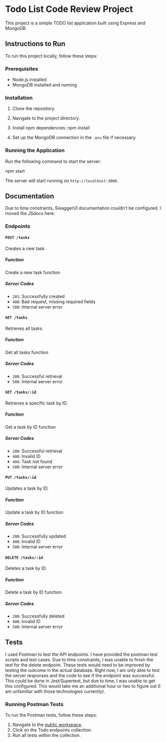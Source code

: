 # Todo List Code Review Project

This project is a simple TODO list application built using Express and MongoDB.

## Instructions to Run

To run this project locally, follow these steps:

### Prerequisites

- Node.js installed
- MongoDB installed and running

### Installation

1. Clone the repository.
2. Navigate to the project directory.
3. Install npm dependencies:
   npm install

4. Set up the MongoDB connection in the `.env` file if necessary.

### Running the Application

Run the following command to start the server:

npm start

The server will start running on `http://localhost:3000`.

## Documentation

Due to time constraints, SwaggerUI documentation couldn't be configured. I moved the JSdocs here:

### Endpoints

#### `POST /tasks`

Creates a new task.

##### Function

Create a new task function

##### Server Codes

- `201`: Successfully created
- `400`: Bad request, missing required fields
- `500`: Internal server error

#### `GET /tasks`

Retrieves all tasks.

##### Function

Get all tasks function

##### Server Codes

- `200`: Successful retrieval
- `500`: Internal server error

#### `GET /tasks/:id`

Retrieves a specific task by ID.

##### Function

Get a task by ID function

##### Server Codes

- `200`: Successful retrieval
- `400`: Invalid ID
- `404`: Task not found
- `500`: Internal server error

#### `PUT /tasks/:id`

Updates a task by ID.

##### Function

Update a task by ID function

##### Server Codes

- `200`: Successfully updated
- `400`: Invalid ID
- `500`: Internal server error

#### `DELETE /tasks/:id`

Deletes a task by ID.

##### Function

Delete a task by ID function

##### Server Codes

- `200`: Successfully deleted
- `400`: Invalid ID
- `500`: Internal server error
## Tests

I used Postman to test the API endpoints. I have provided the postman test scripts and test cases. Due to time constraints, I was unable to finish the test for the delete endpoint. These tests would need to be improved by testing the outcome in the actual database. Right now, I am only able to test the server responses and the code to see if the endpoint was successful. This could be done in Jest/Supertest, but due to time, I was unable to get this configured. This would take me an additional hour or two to figure out (I am unfamiliar with those technologies currently).

### Running Postman Tests

To run the Postman tests, follow these steps:

1. Navigate to the [public workspace](https://www.postman.com/material-specialist-4346989/workspace/todo-code-review/overview).
2. Click on the Todo endpoints collection.
3. Run all tests within the collection.